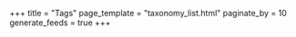 +++
title = "Tags"
page_template = "taxonomy_list.html" 
paginate_by = 10 
generate_feeds = true 
+++